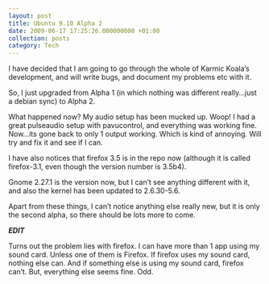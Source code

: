 ```yaml
---
layout: post
title: Ubuntu 9.10 Alpha 2
date: 2009-06-17 17:25:26.000000000 +01:00
collection: posts
category: Tech
---
```


I have decided that I am going to go through the whole of Karmic Koala’s development, and will write bugs, and document my problems etc with it.

So, I just upgraded from Alpha 1 (in which nothing was different really…just a debian sync) to Alpha 2.

What happened now? My audio setup has been mucked up. Woop! I had a great pulseaudio setup with pavucontrol, and everything was working fine. Now…its gone back to only 1 output working. Which is kind of annoying. Will try and fix it and see if I can.

I have also notices that firefox 3.5 is in the repo now (although it is called firefox-3.1, even though the version number is 3.5b4).

Gnome 2.27.1 is the version now, but I can’t see anything different with it, and also the kernel has been updated to 2.6.30-5.6.

Apart from these things, I can’t notice anything else really new, but it is only the second alpha, so there should be lots more to come.

*****EDIT*****

Turns out the problem lies with firefox. I can have more than 1 app using my sound card. Unless one of them is Firefox. If firefox uses my sound card, nothing else can. And if something else is using my sound card, firefox can’t. But, everything else seems fine. Odd.
